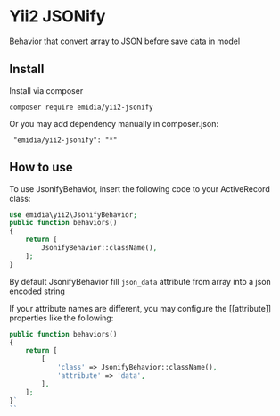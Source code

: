 # Yii2 JSONify

Behavior that convert array to JSON before save data in model

## Install

Install via composer 

```shell
composer require emidia/yii2-jsonify
```

Or you may add dependency manually in composer.json:

```
 "emidia/yii2-jsonify": "*"
```


## How to use

To use JsonifyBehavior, insert the following code to your ActiveRecord class:

```php
use emidia\yii2\JsonifyBehavior;
public function behaviors()
{
    return [
        JsonifyBehavior::className(),
    ];
}
```

By default JsonifyBehavior fill `json_data` attribute from array into a json encoded string

If your attribute names are different, you may configure the [[attribute]] 
properties like the following:

```php
public function behaviors()
{
    return [
        [
            'class' => JsonifyBehavior::className(),
            'attribute' => 'data',
        ],
    ];
}`
``